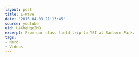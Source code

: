 ```yaml
---
layout: post
title: L-Wave
date: '2015-04-03 21:13:45'
source: youtube
uid: U4XhgHqeIMQ
excerpt: From our class field trip to YSI at Sanborn Park.
tags:
- Nerd
- Videos
---
```


